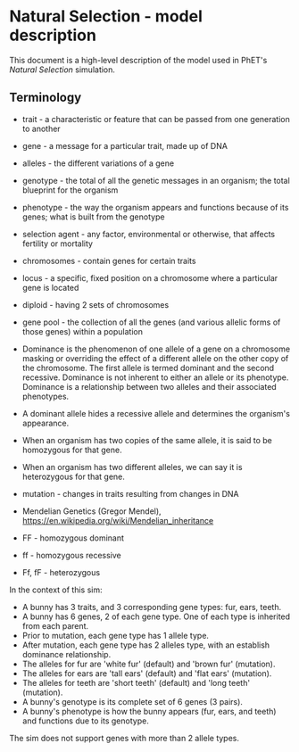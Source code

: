 # Natural Selection - model description

This document is a high-level description of the model used in PhET's _Natural Selection_ simulation.

## Terminology

* trait - a characteristic or feature that can be passed from one generation to another
* gene - a message for a particular trait, made up of DNA
* alleles - the different variations of a gene
* genotype - the total of all the genetic messages in an organism; the total blueprint for the organism
* phenotype - the way the organism appears and functions because of its genes; what is built from the genotype
* selection agent - any factor, environmental or otherwise, that affects fertility or mortality
* chromosomes - contain genes for certain traits
* locus - a specific, fixed position on a chromosome where a particular gene is located
* diploid - having 2 sets of chromosomes
* gene pool - the collection of all the genes (and various allelic forms of those genes) within a population
* Dominance is the phenomenon of one allele of a gene on a chromosome masking or overriding the effect of a 
different allele on the other copy of the chromosome. The first allele is termed dominant and the second 
recessive. Dominance is not inherent to either an allele or its phenotype. Dominance is a relationship between 
two alleles and their associated phenotypes. 

* A dominant allele hides a recessive allele and determines the organism's appearance.
* When an organism has two copies of the same allele, it is said to be homozygous for that gene. 
* When an organism has two different alleles, we can say it is heterozygous for that gene.

* mutation - changes in traits resulting from changes in DNA
* Mendelian Genetics (Gregor Mendel), https://en.wikipedia.org/wiki/Mendelian_inheritance

* FF - homozygous dominant
* ff - homozygous recessive
* Ff, fF - heterozygous

In the context of this sim:

* A bunny has 3 traits, and 3 corresponding gene types: fur, ears, teeth.
* A bunny has 6 genes, 2 of each gene type.  One of each type is inherited from each parent.
* Prior to mutation, each gene type has 1 allele type.
* After mutation, each gene type has 2 alleles type, with an establish dominance relationship. 
* The alleles for fur are 'white fur' (default) and 'brown fur' (mutation).
* The alleles for ears are 'tall ears' (default) and 'flat ears' (mutation).
* The alleles for teeth are 'short teeth' (default) and 'long teeth' (mutation).
* A bunny's genotype is its complete set of 6 genes (3 pairs).
* A bunny's phenotype is how the bunny appears (fur, ears, and teeth) and functions due to its genotype.

The sim does not support genes with more than 2 allele types.